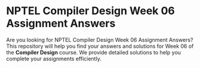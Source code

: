 # NPTEL Compiler Design Week 06 Assignment Answers

Are you looking for NPTEL Compiler Design Week 06 Assignment Answers? This repository will help you find your answers and solutions for Week 06 of the **Compiler Design** course. We provide detailed solutions to help you complete your assignments efficiently.